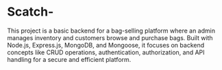 # Scatch-
This project is a basic backend for a bag-selling platform where an admin manages inventory and customers browse and purchase bags. Built with Node.js, Express.js, MongoDB, and Mongoose, it focuses on backend concepts like CRUD operations, authentication, authorization, and API handling for a secure and efficient platform.
